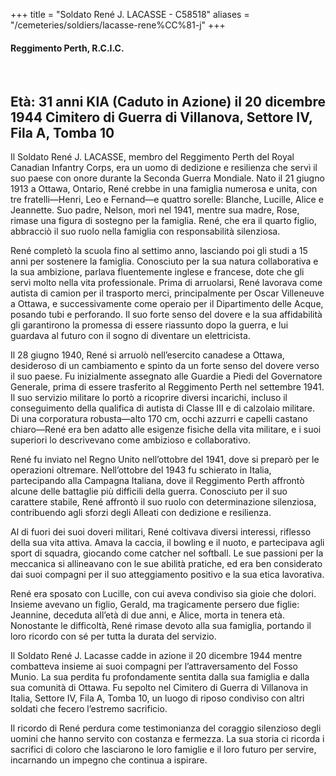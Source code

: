 +++
title = "Soldato René J. LACASSE - C58518"
aliases = "/cemeteries/soldiers/lacasse-rene%CC%81-j"
+++

#### Reggimento Perth, R.C.I.C.
<br>


Età: 31 anni
KIA (Caduto in Azione) il 20 dicembre 1944
Cimitero di Guerra di Villanova, Settore IV, Fila A, Tomba 10
-----------------------------------------------------------------------------------------------------------
Il Soldato René J. LACASSE, membro del Reggimento Perth del Royal Canadian Infantry Corps, era un uomo di dedizione e resilienza che servì il suo paese con onore durante la Seconda Guerra Mondiale. 
Nato il 21 giugno 1913 a Ottawa, Ontario, René crebbe in una famiglia numerosa e unita, con tre fratelli—Henri, Leo e Fernand—e quattro sorelle: Blanche, Lucille, Alice e Jeannette. Suo padre, Nelson, morì nel 1941, mentre sua madre, Rose, rimase una figura di sostegno per la famiglia. René, che era il quarto figlio, abbracciò il suo ruolo nella famiglia con responsabilità silenziosa.

René completò la scuola fino al settimo anno, lasciando poi gli studi a 15 anni per sostenere la famiglia. Conosciuto per la sua natura collaborativa e la sua ambizione, parlava fluentemente inglese e francese, dote che gli servì molto nella vita professionale. 
Prima di arruolarsi, René lavorava come autista di camion per il trasporto merci, principalmente per Oscar Villeneuve a Ottawa, e successivamente come operaio per il Dipartimento delle Acque, posando tubi e perforando. Il suo forte senso del dovere e la sua affidabilità gli garantirono la promessa di essere riassunto dopo la guerra, e lui guardava al futuro con il sogno di diventare un elettricista.

Il 28 giugno 1940, René si arruolò nell’esercito canadese a Ottawa, desideroso di un cambiamento e spinto da un forte senso del dovere verso il suo paese. 
Fu inizialmente assegnato alle Guardie a Piedi del Governatore Generale, prima di essere trasferito al Reggimento Perth nel settembre 1941. Il suo servizio militare lo portò a ricoprire diversi incarichi, incluso il conseguimento della qualifica di autista di Classe III e di calzolaio militare. 
Di una corporatura robusta—alto 170 cm, occhi azzurri e capelli castano chiaro—René era ben adatto alle esigenze fisiche della vita militare, e i suoi superiori lo descrivevano come ambizioso e collaborativo.

René fu inviato nel Regno Unito nell’ottobre del 1941, dove si preparò per le operazioni oltremare. Nell’ottobre del 1943 fu schierato in Italia, partecipando alla Campagna Italiana, dove il Reggimento Perth affrontò alcune delle battaglie più difficili della guerra. 
Conosciuto per il suo carattere stabile, René affrontò il suo ruolo con determinazione silenziosa, contribuendo agli sforzi degli Alleati con dedizione e resilienza.

Al di fuori dei suoi doveri militari, René coltivava diversi interessi, riflesso della sua vita attiva. Amava la caccia, il bowling e il nuoto, e partecipava agli sport di squadra, giocando come catcher nel softball. Le sue passioni per la meccanica si allineavano con le sue abilità pratiche, ed era ben considerato dai suoi compagni per il suo atteggiamento positivo e la sua etica lavorativa.

René era sposato con Lucille, con cui aveva condiviso sia gioie che dolori. Insieme avevano un figlio, Gerald, ma tragicamente persero due figlie: Jeannine, deceduta all’età di due anni, e Alice, morta in tenera età. Nonostante le difficoltà, René rimase devoto alla sua famiglia, portando il loro ricordo con sé per tutta la durata del servizio.

Il Soldato René J. Lacasse cadde in azione il 20 dicembre 1944 mentre combatteva insieme ai suoi compagni per l’attraversamento del Fosso Munio. 
La sua perdita fu profondamente sentita dalla sua famiglia e dalla sua comunità di Ottawa. Fu sepolto nel Cimitero di Guerra di Villanova in Italia, Settore IV, Fila A, Tomba 10, un luogo di riposo condiviso con altri soldati che fecero l’estremo sacrificio.

Il ricordo di René perdura come testimonianza del coraggio silenzioso degli uomini che hanno servito con costanza e fermezza. 
La sua storia ci ricorda i sacrifici di coloro che lasciarono le loro famiglie e il loro futuro per servire, incarnando un impegno che continua a ispirare.
